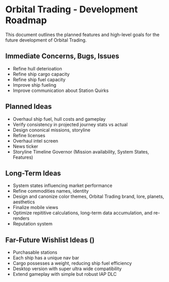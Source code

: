 # Orbital Trading - Development Roadmap
This document outlines the planned features and high-level goals for the future development of Orbital Trading.

## Immediate Concerns, Bugs, Issues
- Refine hull deterioation
- Refine ship cargo capacity
- Refine ship fuel capacity
- Improve ship fueling
- Improve communication about Station Quirks

## Planned Ideas
- Overhaul ship fuel, hull costs and gameplay
- Verify consistency in projected journey stats vs actual
- Design cononical missions, storyline
- Refine licenses
- Overhaul intel screen
- News ticker
- Storyline Timeline Governor (Mission availability, System States, Features)

## Long-Term Ideas
- System states influencing market performance
- Refine commodities names, identity
- Design and canonize color themes, Orbital Trading brand, lore, planets, aesthetics
- Finalize mobile views
- Optimize repititive calculations, long-term data accumulation, and re-renders
- Reputation system




## Far-Future Wishlist Ideas ()
- Purchasable stations
- Each ship has a unique nav bar
- Cargo possesses a weight, reducing ship fuel efficiency
- Desktop version with super ultra wide compatibility
- Extend gameplay with simple but robust IAP DLC